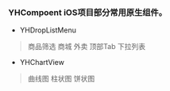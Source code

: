 ### YHCompoent iOS项目部分常用原生组件。

* YHDropListMenu
> 商品筛选 商城 外卖 顶部Tab 下拉列表

* YHChartView
> 曲线图  柱状图  饼状图

